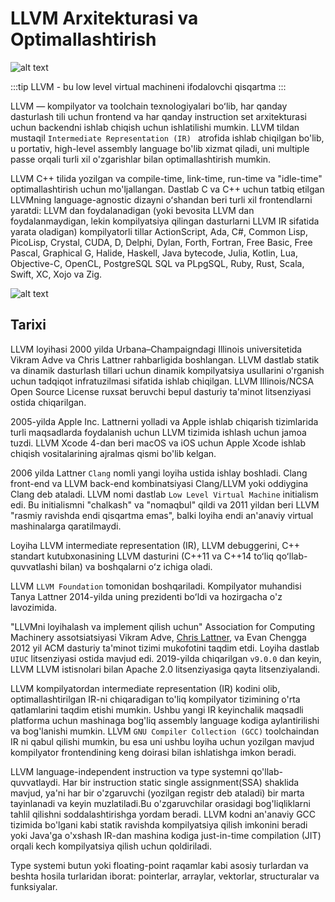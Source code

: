 # LLVM Arxitekturasi va Optimallashtirish


![alt text](https://llvm.org/img/DragonMedium.png)


:::tip
LLVM - bu low level virtual machineni ifodalovchi qisqartma
:::

LLVM — kompilyator va toolchain texnologiyalari boʻlib, har qanday dasturlash tili uchun frontend va har qanday instruction set arxitekturasi uchun backendni ishlab chiqish uchun ishlatilishi mumkin. LLVM tildan mustaqil `Intermediate Representation (IR) ` atrofida ishlab chiqilgan bo'lib, u portativ, high-level assembly language bo'lib xizmat qiladi, uni multiple passe orqali turli xil o'zgarishlar bilan optimallashtirish mumkin.

LLVM C++ tilida yozilgan va compile-time, link-time, run-time va "idle-time" optimallashtirish uchun mo'ljallangan.
Dastlab C va C++ uchun tatbiq etilgan LLVMning language-agnostic dizayni oʻshandan beri turli xil frontendlarni yaratdi: LLVM dan foydalanadigan (yoki bevosita LLVM dan foydalanmaydigan, lekin kompilyatsiya qilingan dasturlarni LLVM IR sifatida yarata oladigan) kompilyatorli tillar ActionScript, Ada, C#, Common Lisp, PicoLisp, Crystal, CUDA, D, Delphi, Dylan, Forth, Fortran, Free Basic, Free Pascal, Graphical G, Halide, Haskell, Java bytecode, Julia, Kotlin, Lua, Objective-C, OpenCL, PostgreSQL SQL va PLpgSQL, Ruby, Rust, Scala, Swift, XC, Xojo va Zig.

![alt text](https://assets-global.website-files.com/620d42e86cb8ec4d0839e59d/620d42e96cb8ec53c539ef17_c47cbc8cca9448df840b6c203a38ab8d.jpeg)

## Tarixi

LLVM loyihasi 2000 yilda Urbana–Champaigndagi Illinois universitetida Vikram Adve va Chris Lattner rahbarligida boshlangan. LLVM dastlab statik va dinamik dasturlash tillari uchun dinamik kompilyatsiya usullarini o'rganish uchun tadqiqot infratuzilmasi sifatida ishlab chiqilgan. LLVM Illinois/NCSA Open Source License ruxsat beruvchi bepul dasturiy ta'minot litsenziyasi ostida chiqarilgan. 

2005-yilda Apple Inc. Lattnerni yolladi va Apple ishlab chiqarish tizimlarida turli maqsadlarda foydalanish uchun LLVM tizimida ishlash uchun jamoa tuzdi. LLVM Xcode 4-dan beri macOS va iOS uchun Apple Xcode ishlab chiqish vositalarining ajralmas qismi bo'lib kelgan.

2006 yilda Lattner `Clang` nomli yangi loyiha ustida ishlay boshladi. Clang front-end va LLVM back-end kombinatsiyasi Clang/LLVM yoki oddiygina Clang deb ataladi. LLVM nomi dastlab `Low Level Virtual Machine` initialism edi. Bu initialismni "chalkash" va "nomaqbul" qildi va 2011 yildan beri LLVM "rasmiy ravishda endi qisqartma emas", balki loyiha endi an'anaviy virtual mashinalarga qaratilmaydi.

Loyiha LLVM intermediate representation (IR), LLVM debuggerini, C++ standart kutubxonasining LLVM dasturini (C++11 va C++14 toʻliq qoʻllab-quvvatlashi bilan) va boshqalarni oʻz ichiga oladi.

LLVM `LLVM Foundation` tomonidan boshqariladi. Kompilyator muhandisi Tanya Lattner 2014-yilda uning prezidenti boʻldi va hozirgacha o'z lavozimida.

"LLVMni loyihalash va implement qilish uchun" Association for Computing Machinery assotsiatsiyasi Vikram Adve, [Chris Lattner](https://github.com/lattner), va Evan Chengga 2012 yil ACM dasturiy ta'minot tizimi mukofotini taqdim etdi.
Loyiha dastlab `UIUC` litsenziyasi ostida mavjud edi. 2019-yilda chiqarilgan `v9.0.0` dan keyin, LLVM LLVM istisnolari bilan Apache 2.0 litsenziyasiga qayta litsenziyalandi.


LLVM kompilyatordan intermediate representation (IR) kodini olib, optimallashtirilgan IR-ni chiqaradigan to'liq kompilyator tizimining o'rta qatlamlarini taqdim etishi mumkin. Ushbu yangi IR keyinchalik maqsadli platforma uchun mashinaga bog'liq assembly language kodiga aylantirilishi va bog'lanishi mumkin. LLVM `GNU Compiler Collection (GCC)` toolchaindan IR ni qabul qilishi mumkin, bu esa uni ushbu loyiha uchun yozilgan mavjud kompilyator frontendining keng doirasi bilan ishlatishga imkon beradi.

LLVM language-independent instruction  va type systemni qo'llab-quvvatlaydi. Har bir instruction static single assignment(SSA) shaklida mavjud, ya'ni har bir o'zgaruvchi (yozilgan registr deb ataladi) bir marta tayinlanadi va keyin muzlatiladi.Bu o'zgaruvchilar orasidagi bog'liqliklarni tahlil qilishni soddalashtirishga yordam beradi. LLVM kodni an'anaviy GCC tizimida bo'lgani kabi statik ravishda kompilyatsiya qilish imkonini beradi yoki Java'ga o'xshash IR-dan mashina kodiga just-in-time compilation (JIT) orqali kech kompilyatsiya qilish uchun qoldiriladi.

Type systemi butun yoki floating-point raqamlar kabi asosiy turlardan va beshta hosila turlaridan iborat: pointerlar, arraylar, vektorlar, structuralar va funksiyalar.